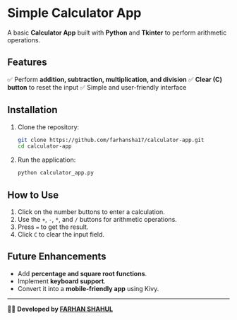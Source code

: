 # Simple Calculator App

A basic **Calculator App** built with **Python** and **Tkinter** to perform arithmetic operations.

## Features
✅ Perform **addition, subtraction, multiplication, and division**
✅ **Clear (C) button** to reset the input
✅ Simple and user-friendly interface

## Installation
1. Clone the repository:
   ```sh
   git clone https://github.com/farhansha17/calculator-app.git
   cd calculator-app
   ```
2. Run the application:
   ```sh
   python calculator_app.py
   ```

## How to Use
1. Click on the number buttons to enter a calculation.
2. Use the `+`, `-`, `*`, and `/` buttons for arithmetic operations.
3. Press `=` to get the result.
4. Click `C` to clear the input field.

## Future Enhancements
- Add **percentage and square root functions**.
- Implement **keyboard support**.
- Convert it into a **mobile-friendly app** using Kivy.

---
👨‍💻 **Developed by [FARHAN SHAHUL](https://github.com/farhansha17)**
